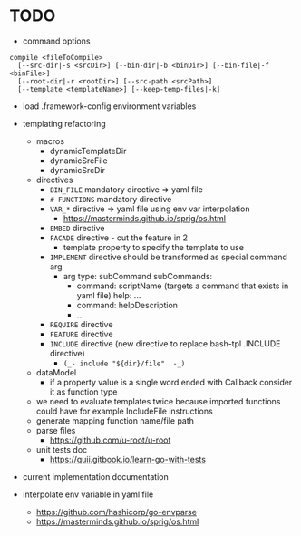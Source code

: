 # TODO

- command options

```
compile <fileToCompile>
  [--src-dir|-s <srcDir>] [--bin-dir|-b <binDir>] [--bin-file|-f <binFile>]
  [--root-dir|-r <rootDir>] [--src-path <srcPath>]
  [--template <templateName>] [--keep-temp-files|-k]
```

- load .framework-config environment variables

- templating refactoring

  - macros
    - dynamicTemplateDir
    - dynamicSrcFile
    - dynamicSrcDir
  - directives
    - `BIN_FILE` mandatory directive => yaml file
    - `# FUNCTIONS` mandatory directive
    - `VAR_*` directive => yaml file using env var interpolation
      - <https://masterminds.github.io/sprig/os.html>
    - `EMBED` directive
    - `FACADE` directive - cut the feature in 2
      - template property to specify the template to use
    - `IMPLEMENT` directive should be transformed as special command arg
      - arg
        type: subCommand
        subCommands:
          - command: scriptName (targets a command that exists in yaml file)
            help: ...
          - command: helpDescription
          - ...
    - `REQUIRE` directive
    - `FEATURE` directive
    - `INCLUDE` directive (new directive to replace bash-tpl .INCLUDE directive)
      - `(_- include "${dir}/file"  -_)`
  - dataModel
    - if a property value is a single word ended with Callback consider it as
      function type
  - we need to evaluate templates twice because imported functions could have
    for example IncludeFile instructions
  - generate mapping function name/file path
  - parse files
    - https://github.com/u-root/u-root
  - unit tests doc
    - https://quii.gitbook.io/learn-go-with-tests

- current implementation documentation
- interpolate env variable in yaml file
  - https://github.com/hashicorp/go-envparse
  - https://masterminds.github.io/sprig/os.html
